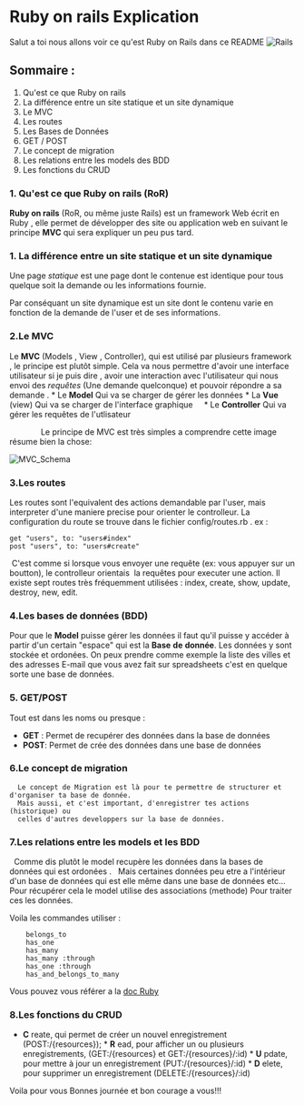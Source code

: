 # Ruby on rails Explication
  Salut a toi nous allons voir ce qu'est Ruby on Rails dans ce README
  ![Rails](https://i.imgur.com/eo8Asuu.png?2)
## Sommaire :
 
 1. Qu'est ce que Ruby on rails
 1. La différence entre un site statique et un site dynamique
 2. Le MVC
 3. Les routes
 4. Les Bases de Données
 5. GET / POST
 6. Le concept de migration
 7. Les relations entre les models des BDD
 8. Les fonctions du CRUD

###  1. Qu'est ce que Ruby on rails (RoR)
   
   **Ruby on rails** (RoR, ou même juste Rails) est un framework Web écrit en Ruby ,
     elle permet de développer des site ou application web en suivant le principe **MVC**
     qui sera expliquer un peu pus tard.

### 1. La différence entre un site statique et un site dynamique
       
   Une page *statique* est une page dont le contenue est identique pour tous quelque soit la demande ou
   les informations fournie.
       
   Par conséquant un site dynamique est un site dont le contenu varie en fonction de la demande de l'user et
   de ses informations.
       
### 2.Le MVC
   
   Le  **MVC** (Models , View , Controller), qui est utilisé par plusieurs framework , le principe est plutôt simple. Cela va nous permettre d'avoir une interface utilisateur si je puis dire , avoir une interaction avec l'utilisateur qui nous envoi des _requêtes_ (Une demande quelconque) et pouvoir répondre a sa demande .
     * Le **Model** Qui va se charger de gérer les données
     * La **Vue** (view) Qui va se charger de l'interface graphique
     * Le **Controller** Qui va gérer les requêtes de l'utlisateur
                
                
               
Le principe de MVC est très simples a comprendre cette image résume bien la chose:









![MVC_Schema](https://i.imgur.com/cxlwPC8.png?1)

### 3.Les routes

   Les routes sont l'equivalent des actions demandable par l'user, mais interpreter d'une maniere precise
   pour orienter le controlleur.
   La configuration du route se trouve dans le fichier config/routes.rb . ex : 

```
get "users", to: "users#index"
post "users", to: "users#create"
```

  C'est comme si lorsque vous envoyer une requête (ex: vous appuyer sur un boutton), le controlleur orientais
  la requêtes pour executer une action.
  Il existe sept routes très fréquemment utilisées : index, create, show, update, destroy, new, edit.

### 4.Les bases de données (BDD)

  Pour que le **Model** puisse gérer les données il faut qu'il puisse y accéder à partir d'un certain "espace"
  qui est la **Base** **de** **donnée**.
  Les données y sont stockée et ordonées. On peux prendre comme exemple la liste des villes et des adresses E-mail
  que vous avez fait sur spreadsheets c'est en quelque sorte une base de données.
    
### 5. GET/POST

  Tout est dans les noms ou presque :
   * **GET** : Permet de recupérer des données dans la base de données
   * **POST**: Permet de crée des données dans une base de données
    
### 6.Le concept de migration 

      Le concept de Migration est là pour te permettre de structurer et d'organiser ta base de donnée.
      Mais aussi, et c'est important, d'enregistrer tes actions (historique) ou
      celles d'autres developpers sur la base de données.
      
### 7.Les relations entre les models et les BDD

   Comme dis plutôt le model recupère les données dans la bases de données qui est ordonées . 
   Mais certaines données peu etre a l'intérieur d'un base de données qui est elle même dans une base de données etc...
   Pour récupérer cela le model utilise des associations (methode) Pour traiter ces les données.
    
   Voila les commandes utiliser :
   
        belongs_to
        has_one
        has_many
        has_many :through
        has_one :through
        has_and_belongs_to_many
    
    
  Vous pouvez vous référer a la [doc Ruby](http://guides.rubyonrails.org/association_basics.html#the-types-of-associations)
    
### 8.Les fonctions du CRUD

   * **C** reate, qui permet de créer un nouvel enregistrement (POST:/{resources});
    * **R** ead, pour afficher un ou plusieurs enregistrements, (GET:/{resources} et GET:/{resources}/:id)
    * **U** pdate, pour mettre à jour un enregistrement (PUT:/{resources}/:id)
    * **D** elete, pour supprimer un enregistrement (DELETE:/{resources}/:id)


Voila pour vous Bonnes journée et bon courage a vous!!!
      
